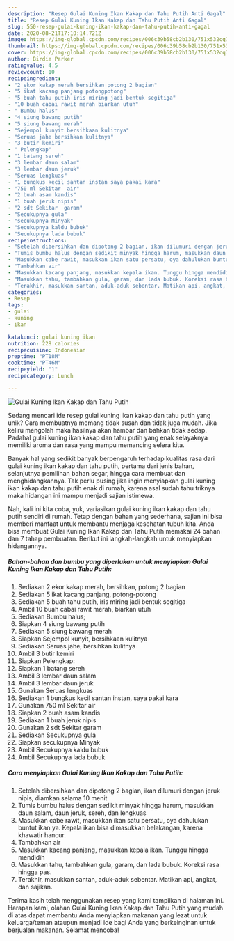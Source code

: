 ```yaml
---
description: "Resep Gulai Kuning Ikan Kakap dan Tahu Putih Anti Gagal"
title: "Resep Gulai Kuning Ikan Kakap dan Tahu Putih Anti Gagal"
slug: 550-resep-gulai-kuning-ikan-kakap-dan-tahu-putih-anti-gagal
date: 2020-08-21T17:10:14.721Z
image: https://img-global.cpcdn.com/recipes/006c39b58cb2b130/751x532cq70/gulai-kuning-ikan-kakap-dan-tahu-putih-foto-resep-utama.jpg
thumbnail: https://img-global.cpcdn.com/recipes/006c39b58cb2b130/751x532cq70/gulai-kuning-ikan-kakap-dan-tahu-putih-foto-resep-utama.jpg
cover: https://img-global.cpcdn.com/recipes/006c39b58cb2b130/751x532cq70/gulai-kuning-ikan-kakap-dan-tahu-putih-foto-resep-utama.jpg
author: Birdie Parker
ratingvalue: 4.5
reviewcount: 10
recipeingredient:
- "2 ekor kakap merah bersihkan potong 2 bagian"
- "5 ikat kacang panjang potongpotong"
- "5 buah tahu putih iris miring jadi bentuk segitiga"
- "10 buah cabai rawit merah biarkan utuh"
- " Bumbu halus"
- "4 siung bawang putih"
- "5 siung bawang merah"
- "Sejempol kunyit bersihkaan kulitnya"
- "Seruas jahe bersihkan kulitnya"
- "3 butir kemiri"
- " Pelengkap"
- "1 batang sereh"
- "3 lembar daun salam"
- "3 lembar daun jeruk"
- "Seruas lengkuas"
- "1 bungkus kecil santan instan saya pakai kara"
- "750 ml Sekitar  air"
- "2 buah asam kandis"
- "1 buah jeruk nipis"
- "2 sdt Sekitar  garam"
- "Secukupnya gula"
- "secukupnya Minyak"
- "Secukupnya kaldu bubuk"
- "Secukupnya lada bubuk"
recipeinstructions:
- "Setelah dibersihkan dan dipotong 2 bagian, ikan dilumuri dengan jeruk nipis, diamkan selama 10 menit"
- "Tumis bumbu halus dengan sedikit minyak hingga harum, masukkan daun salam, daun jeruk, sereh, dan lengkuas"
- "Masukkan cabe rawit, masukkan ikan satu persatu, oya dahulukan buntut ikan ya. Kepala ikan bisa dimasukkan belakangan, karena khawatir hancur."
- "Tambahkan air"
- "Masukkan kacang panjang, masukkan kepala ikan. Tunggu hingga mendidih"
- "Masukkan tahu, tambahkan gula, garam, dan lada bubuk. Koreksi rasa hingga pas."
- "Terakhir, masukkan santan, aduk-aduk sebentar. Matikan api, angkat, dan sajikan."
categories:
- Resep
tags:
- gulai
- kuning
- ikan

katakunci: gulai kuning ikan 
nutrition: 228 calories
recipecuisine: Indonesian
preptime: "PT18M"
cooktime: "PT46M"
recipeyield: "1"
recipecategory: Lunch

---
```



![Gulai Kuning Ikan Kakap dan Tahu Putih](https://img-global.cpcdn.com/recipes/006c39b58cb2b130/751x532cq70/gulai-kuning-ikan-kakap-dan-tahu-putih-foto-resep-utama.jpg)

Sedang mencari ide resep gulai kuning ikan kakap dan tahu putih yang unik? Cara membuatnya memang tidak susah dan tidak juga mudah. Jika keliru mengolah maka hasilnya akan hambar dan bahkan tidak sedap. Padahal gulai kuning ikan kakap dan tahu putih yang enak selayaknya memiliki aroma dan rasa yang mampu memancing selera kita.

Banyak hal yang sedikit banyak berpengaruh terhadap kualitas rasa dari gulai kuning ikan kakap dan tahu putih, pertama dari jenis bahan, selanjutnya pemilihan bahan segar, hingga cara membuat dan menghidangkannya. Tak perlu pusing jika ingin menyiapkan gulai kuning ikan kakap dan tahu putih enak di rumah, karena asal sudah tahu triknya maka hidangan ini mampu menjadi sajian istimewa.




Nah, kali ini kita coba, yuk, variasikan gulai kuning ikan kakap dan tahu putih sendiri di rumah. Tetap dengan bahan yang sederhana, sajian ini bisa memberi manfaat untuk membantu menjaga kesehatan tubuh kita. Anda bisa membuat Gulai Kuning Ikan Kakap dan Tahu Putih memakai 24 bahan dan 7 tahap pembuatan. Berikut ini langkah-langkah untuk menyiapkan hidangannya.

<!--inarticleads1-->

##### Bahan-bahan dan bumbu yang diperlukan untuk menyiapkan Gulai Kuning Ikan Kakap dan Tahu Putih:

1. Sediakan 2 ekor kakap merah, bersihkan, potong 2 bagian
1. Sediakan 5 ikat kacang panjang, potong-potong
1. Sediakan 5 buah tahu putih, iris miring jadi bentuk segitiga
1. Ambil 10 buah cabai rawit merah, biarkan utuh
1. Sediakan  Bumbu halus;
1. Siapkan 4 siung bawang putih
1. Sediakan 5 siung bawang merah
1. Siapkan Sejempol kunyit, bersihkaan kulitnya
1. Sediakan Seruas jahe, bersihkan kulitnya
1. Ambil 3 butir kemiri
1. Siapkan  Pelengkap:
1. Siapkan 1 batang sereh
1. Ambil 3 lembar daun salam
1. Ambil 3 lembar daun jeruk
1. Gunakan Seruas lengkuas
1. Sediakan 1 bungkus kecil santan instan, saya pakai kara
1. Gunakan 750 ml Sekitar  air
1. Siapkan 2 buah asam kandis
1. Sediakan 1 buah jeruk nipis
1. Gunakan 2 sdt Sekitar  garam
1. Sediakan Secukupnya gula
1. Siapkan secukupnya Minyak
1. Ambil Secukupnya kaldu bubuk
1. Ambil Secukupnya lada bubuk




<!--inarticleads2-->

##### Cara menyiapkan Gulai Kuning Ikan Kakap dan Tahu Putih:

1. Setelah dibersihkan dan dipotong 2 bagian, ikan dilumuri dengan jeruk nipis, diamkan selama 10 menit
1. Tumis bumbu halus dengan sedikit minyak hingga harum, masukkan daun salam, daun jeruk, sereh, dan lengkuas
1. Masukkan cabe rawit, masukkan ikan satu persatu, oya dahulukan buntut ikan ya. Kepala ikan bisa dimasukkan belakangan, karena khawatir hancur.
1. Tambahkan air
1. Masukkan kacang panjang, masukkan kepala ikan. Tunggu hingga mendidih
1. Masukkan tahu, tambahkan gula, garam, dan lada bubuk. Koreksi rasa hingga pas.
1. Terakhir, masukkan santan, aduk-aduk sebentar. Matikan api, angkat, dan sajikan.




Terima kasih telah menggunakan resep yang kami tampilkan di halaman ini. Harapan kami, olahan Gulai Kuning Ikan Kakap dan Tahu Putih yang mudah di atas dapat membantu Anda menyiapkan makanan yang lezat untuk keluarga/teman ataupun menjadi ide bagi Anda yang berkeinginan untuk berjualan makanan. Selamat mencoba!
